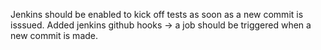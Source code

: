 Jenkins should be enabled to kick off tests as soon as a new commit is isssued.
Added jenkins github hooks -> a job should be triggered when a new commit is made.